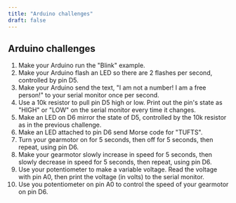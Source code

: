 ```yaml
---
title: "Arduino challenges"
draft: false
---
```


## Arduino challenges

1. Make your Arduino run the "Blink" example.
2. Make your Arduino flash an LED so there are 2 flashes per second, controlled by pin D5.
3. Make your Arduino send the text, "I am not a number! I am a free person!" to your serial monitor once per second.
4. Use a 10k resistor to pull pin D5 high or low. Print out the pin's state as "HIGH" or "LOW" on the serial monitor every time it changes.
5. Make an LED on D6 mirror the state of D5, controlled by the 10k resistor as in the previous challenge.
6. Make an LED attached to pin D6 send Morse code for "TUFTS".
7. Turn your gearmotor on for 5 seconds, then off for 5 seconds, then repeat, using pin D6.
8. Make your gearmotor slowly increase in speed for 5 seconds, then slowly decrease in speed for 5 seconds, then repeat, using pin D6.
9. Use your potentiometer to make a variable voltage. Read the voltage with pin A0, then print the voltage (in volts) to the serial monitor.
10. Use you potentiometer on pin A0 to control the speed of your gearmotor on pin D6.
